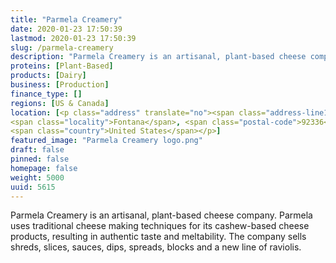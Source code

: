 ```yaml
---
title: "Parmela Creamery"
date: 2020-01-23 17:50:39
lastmod: 2020-01-23 17:50:39
slug: /parmela-creamery
description: "Parmela Creamery is an artisanal, plant-based cheese company. Parmela uses traditional cheese making techniques for its cashew-based cheese products, resulting in authentic taste and meltability. The company sells shreds, slices, sauces, dips, spreads, blocks and a new line of raviolis."
proteins: [Plant-Based]
products: [Dairy]
business: [Production]
finance_type: []
regions: [US & Canada]
location: [<p class="address" translate="no"><span class="address-line1">Quietstream Lane</span><br>
<span class="locality">Fontana</span>, <span class="postal-code">92336</span><br>
<span class="country">United States</span></p>]
featured_image: "Parmela Creamery logo.png"
draft: false
pinned: false
homepage: false
weight: 5000
uuid: 5615
---
```

<p>Parmela Creamery is an artisanal, plant-based cheese company. Parmela uses traditional cheese making techniques for its cashew-based cheese products, resulting in authentic taste and meltability. The company sells shreds, slices, sauces, dips, spreads, blocks and a new line of raviolis.</p>
